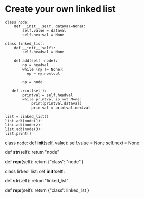 # Create your own linked list

```
class node:
    def __init__(self, dataval=None):
        self.value = dataval
        self.nextval = None

class linked_list:
    def __init__(self):
        self.headval = None

    def add(self, node):
        np = headval
        while (np != None):
          np = np.nextval

        np = node

   def print(self):
        printval = self.headval
        while printval is not None:
            print(printval.dataval)
            printval = printval.nextval

list = linked_list()
list.add(node(1))
list.add(node(2))
list.add(node(3))
list.print()
```
class node:
  def __init__(self, value):
    self.value = None
    self.next = None

  def __str__(self):
    return "node"

  def __repr__(self):
    return {"class": "node" }

class linked_list:
  def __init__(self):


  def __str__(self):
    return "linked_list"

  def __repr__(self):
    return {"class": linked_list }
```